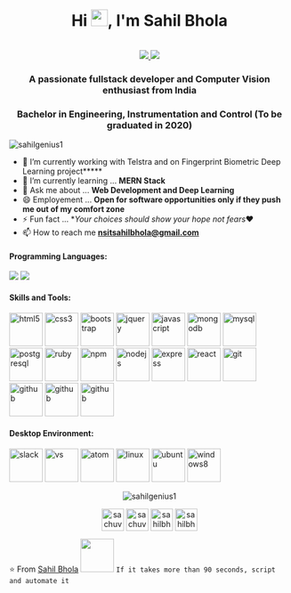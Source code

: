 <h1 align="center">Hi <img src="https://raw.githubusercontent.com/iampavangandhi/iampavangandhi/master/gifs/Hi.gif" width="30px">, I'm Sahil Bhola</h1>
<p align="center"><br />
  <a href="https://www.linkedin.com/in/1998sb/">
    <img src="https://img.shields.io/badge/Linkedin-1998sb-blue">
  </a>

  <a href="https://sahilgenius1.github.io/">
    <img src="https://img.shields.io/badge/Portfolio-sahilgenius1-orange">
  </a>
</p>

<h3 align="center">A passionate fullstack developer and Computer Vision enthusiast from India</h3>
<h3 align="center">Bachelor in Engineering, Instrumentation and Control (To be graduated in 2020)</h3>
<p align="left"> <img src=https://komarev.com/ghpvc/?username=sahilgenius1 alt=sahilgenius1 /></p>

- 🔭 I’m currently working with Telstra and on Fingerprint Biometric Deep Learning project*****
- 🌱 I’m currently learning ... **MERN Stack**
- 💬 Ask me about ... **Web Development and Deep Learning**
- 😄 Employement ... **Open for software opportunities only if they push me out of my comfort zone**
- ⚡ Fun fact ... **Your choices should show your hope not fears*❤
- 📫 How to reach me **nsitsahilbhola@gmail.com**
<h4>Programming Languages: </h4>
<p align="left">
 <img style="margin: auto;" src=https://icongr.am/devicon/java-original-wordmark.svg?size=100&color=currentColor/>
 <img style="margin: auto;" src=https://icongr.am/devicon/cplusplus-original.svg?size=100&color=currentColor/>

</p>
<h4>Skills and Tools: </h4>
<p align="left">
	<img style="margin: auto;" src=https://www.vectorlogo.zone/logos/w3_html5/w3_html5-icon.svg alt=html5 width="60" height="60"/>
	<img style="margin: auto;" src=https://konpa.github.io/devicon/devicon.git/icons/css3/css3-original-wordmark.svg alt=css3 width="60" height="60"/>
	<img style="margin: auto;" src=https://www.vectorlogo.zone/logos/getbootstrap/getbootstrap-icon.svg alt=bootstrap width="60" height="60"/>
	<img style="margin: auto;" src=https://www.vectorlogo.zone/logos/jquery/jquery-horizontal.svg alt=jquery width="60" height="60"/>
 <img style="margin: auto;" src=https://www.vectorlogo.zone/logos/javascript/javascript-horizontal.svg alt=javascript width="60" height="60"/>
	<img style="margin: auto;" src=https://www.vectorlogo.zone/logos/mongodb/mongodb-icon.svg alt=mongodb width="60" height="60"/>
	<img style="margin: auto;" src=https://www.vectorlogo.zone/logos/mysql/mysql-ar21.svg alt=mysql width="60" height="60"/>
	<img style="margin: auto;" src=https://www.vectorlogo.zone/logos/postgresql/postgresql-icon.svg alt=postgresql width="60" height="60"/>
	
  <img style="margin: auto;" src=https://www.vectorlogo.zone/logos/ruby-lang/ruby-lang-icon.svg alt=ruby width="60" height="60"/>
 <img style="margin: auto;" src=https://www.vectorlogo.zone/logos/npmjs/npmjs-icon.svg alt=npm width="60" height="60"/>
 <img style="margin: auto;" src=https://www.vectorlogo.zone/logos/nodejs/nodejs-horizontal.svg alt=nodejs width="60" height="60"/>
 <img style="margin: auto;" src=https://www.vectorlogo.zone/logos/expressjs/expressjs-ar21.svg alt=express width="60" height="60"/>
	<img style="margin: auto;" src=https://www.vectorlogo.zone/logos/reactjs/reactjs-icon.svg alt=react width="60" height="60"/>
	<img style="margin: auto;" src=https://www.vectorlogo.zone/logos/git-scm/git-scm-icon.svg alt=git width="60" height="60"/>
 <img style="margin: auto;" src=https://www.vectorlogo.zone/logos/github/github-icon.svg alt=github width="60" height="60"/>
 <img style="margin: auto;" src=https://www.vectorlogo.zone/logos/python/python-icon.svg alt=github width="60" height="60"/>
<img style="margin: auto;" src=https://www.vectorlogo.zone/logos/tensorflow/tensorflow-icon.svg alt=github width="60" height="60"/>


</p>

<h4>Desktop Environment: </h4>
<p align="left">
 <img style="margin: auto;" src=https://www.vectorlogo.zone/logos/slack/slack-icon.svg alt=slack width="60" height="60"/>
 <img style="margin: auto;" src=https://www.vectorlogo.zone/logos/visualstudio_code/visualstudio_code-icon.svg alt=vs width="60" height="60"/>
 <img style="margin: auto;" src=https://www.vectorlogo.zone/logos/atom_io/atom_io-icon.svg alt=atom width="60" height="60"/>
	<img style="margin: auto;" src=https://www.vectorlogo.zone/logos/apple/apple-icon.svg alt=linux width="60" height="60"/>
 <img style="margin: auto;" src=https://www.vectorlogo.zone/logos/ubuntu/ubuntu-icon.svg alt=ubuntu width="60" height="60"/>
 <img style="margin: auto;" src=https://www.vectorlogo.zone/logos/microsoft/microsoft-icon.svg alt=windows8 width="60" height="60"/>
</p>
<p align="center">
	<img style="margin: auto;" src=https://github-readme-stats.vercel.app/api?username=sahilgenius1&show_icons=true alt=sahilgenius1 />
</p>
<p align="center">
  <a href=https://www.frontendmentor.io/profile/sahilgenius1 target="blank"><img align="center" src=https://cdn.jsdelivr.net/npm/simple-icons@3.0.1/icons/codepen.svg alt="sachuverma" height="40" width="40" /></a>
  <a href=https://twitter.com/sahilgenius1 target="blank"><img align="center" src=https://cdn.jsdelivr.net/npm/simple-icons@3.0.1/icons/twitter.svg alt="sachuverma_" height="40" width="40" /></a>
  <a href=https://linkedin.com/in/1998sb target="blank"><img align="center" src=https://cdn.jsdelivr.net/npm/simple-icons@3.0.1/icons/linkedin.svg alt="sahilbhola" height="40" width="40" /></a>
  <a href=https://instagram.com/crispy_lunatic target="blank"><img align="center" src=https://cdn.jsdelivr.net/npm/simple-icons@3.0.1/icons/instagram.svg alt="sahilbhola" height="40" width="40" /></a>
</p>
<link rel="stylesheet" href="https://cdn.jsdelivr.net/gh/konpa/devicon@master/devicon.min.css">

⭐️ From [Sahil Bhola](https://github.com/sahilgenius1) <img src="https://media.giphy.com/media/LnQjpWaON8nhr21vNW/giphy.gif" width="60"> ```If it takes more than 90 seconds, script and automate it```
